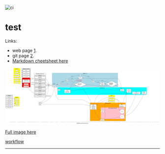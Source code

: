 ![ci](https://github.com/georgievgeorgi/test/actions/workflows/main.yml/badge.svg)

# test

Links:  
- web page [1].
- git page [2].
- [Markdown cheetsheet here](https://github.com/adam-p/markdown-here/wiki/Markdown-Cheatsheet)

![svg](https://raw.githubusercontent.com/georgievgeorgi/test/master/a.svg?sanitize=true) 


[Full image here](https://raw.githubusercontent.com/georgievgeorgi/test/master/a.svg?sanitize=true)



<a href="https://raw.githubusercontent.com/h2020charisma/oranchada/main/examples/calibration-workflow.ows" download>workflow</a>

---
[1]: http://georgievgeorgi.github.io/test/
[2]: https://github.com/georgievgeorgi/test
